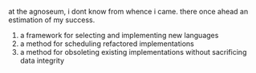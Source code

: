 
at the agnoseum, i dont know from whence i came. there once ahead an estimation of my success.

   1. a framework for selecting and implementing new languages
   2. a method for scheduling refactored implementations
   3. a method for obsoleting existing implementations without sacrificing data integrity

